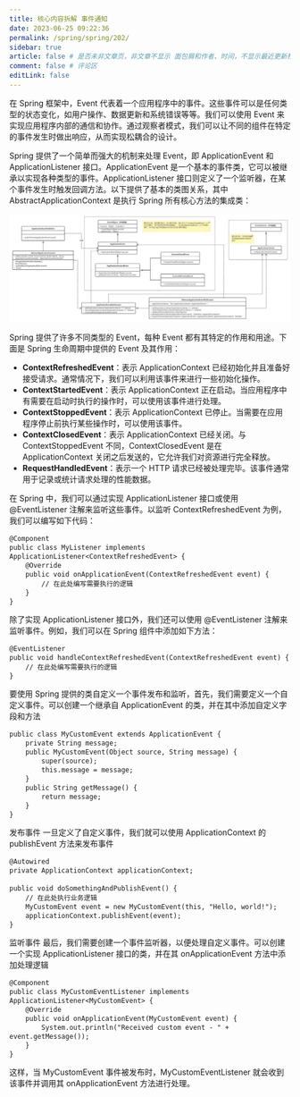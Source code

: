 ```yaml
---
title: 核心内容拆解 事件通知
date: 2023-06-25 09:22:36
permalink: /spring/spring/202/
sidebar: true
article: false # 是否未非文章页，非文章不显示 面包屑和作者、时间，不显示最近更新栏，不会参与到最近更新文章的数据计算中
comment: false # 评论区
editLink: false
---
```

在 Spring 框架中，Event 代表着一个应用程序中的事件。这些事件可以是任何类型的状态变化，如用户操作、数据更新和系统错误等等。我们可以使用 Event 来实现应用程序内部的通信和协作。通过观察者模式，我们可以让不同的组件在特定的事件发生时做出响应，从而实现松耦合的设计。

Spring 提供了一个简单而强大的机制来处理 Event，即 ApplicationEvent 和 ApplicationListener 接口。ApplicationEvent 是一个基本的事件类，它可以被继承以实现各种类型的事件。ApplicationListener 接口则定义了一个监听器，在某个事件发生时触发回调方法。以下提供了基本的类图关系，其中 AbstractApplicationContext 是执行 Spring 所有核心方法的集成类：

![](/assets/img/spring/202/img.png)

Spring 提供了许多不同类型的 Event，每种 Event 都有其特定的作用和用途。下面是 Spring 生命周期中提供的 Event 及其作用：
* **ContextRefreshedEvent**：表示 ApplicationContext 已经初始化并且准备好接受请求。通常情况下，我们可以利用该事件来进行一些初始化操作。
* **ContextStartedEvent**：表示 ApplicationContext 正在启动。当应用程序中有需要在启动时执行的操作时，可以使用该事件进行处理。
* **ContextStoppedEvent**：表示 ApplicationContext 已停止。当需要在应用程序停止前执行某些操作时，可以使用该事件。
* **ContextClosedEvent**：表示 ApplicationContext 已经关闭。与 ContextStoppedEvent 不同，ContextClosedEvent 是在ApplicationContext 关闭之后发送的，它允许我们对资源进行完全释放。
* **RequestHandledEvent**：表示一个 HTTP 请求已经被处理完毕。该事件通常用于记录或统计请求处理的性能数据。

在 Spring 中，我们可以通过实现 ApplicationListener 接口或使用 @EventListener 注解来监听这些事件。以监听 ContextRefreshedEvent 为例，我们可以编写如下代码：
```
@Component
public class MyListener implements ApplicationListener<ContextRefreshedEvent> {
    @Override
    public void onApplicationEvent(ContextRefreshedEvent event) {
        // 在此处编写需要执行的逻辑
    }
}
```
除了实现 ApplicationListener 接口外，我们还可以使用 @EventListener 注解来监听事件。例如，我们可以在 Spring 组件中添加如下方法：
```
@EventListener
public void handleContextRefreshedEvent(ContextRefreshedEvent event) {
    // 在此处编写需要执行的逻辑
}
```
要使用 Spring 提供的类自定义一个事件发布和监听，首先，我们需要定义一个自定义事件。可以创建一个继承自 ApplicationEvent 的类，并在其中添加自定义字段和方法
```
public class MyCustomEvent extends ApplicationEvent {
    private String message;
    public MyCustomEvent(Object source, String message) {
        super(source);
        this.message = message;
    }
    public String getMessage() {
        return message;
    }
}
```
发布事件 一旦定义了自定义事件，我们就可以使用 ApplicationContext 的 publishEvent 方法来发布事件
```
@Autowired
private ApplicationContext applicationContext;

public void doSomethingAndPublishEvent() {
    // 在此处执行业务逻辑
    MyCustomEvent event = new MyCustomEvent(this, "Hello, world!");
    applicationContext.publishEvent(event);
}
```
监听事件 最后，我们需要创建一个事件监听器，以便处理自定义事件。可以创建一个实现 ApplicationListener 接口的类，并在其 onApplicationEvent 方法中添加处理逻辑
```
@Component
public class MyCustomEventListener implements ApplicationListener<MyCustomEvent> {
    @Override
    public void onApplicationEvent(MyCustomEvent event) {
        System.out.println("Received custom event - " + event.getMessage());
    }
}
```
这样，当 MyCustomEvent 事件被发布时，MyCustomEventListener 就会收到该事件并调用其 onApplicationEvent 方法进行处理。